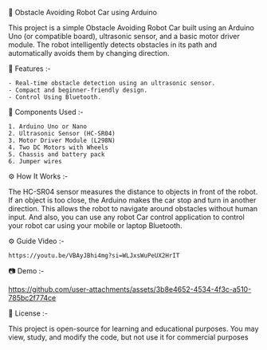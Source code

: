 🚗 Obstacle Avoiding Robot Car using Arduino

This project is a simple Obstacle Avoiding Robot Car built using an Arduino Uno (or compatible board), ultrasonic sensor, and a basic motor driver module. The robot intelligently detects obstacles in its path and automatically avoids them by changing direction.

🔧 Features :-

    - Real-time obstacle detection using an ultrasonic sensor.
    - Compact and beginner-friendly design.
    - Control Using Bluetooth.

🧰 Components Used :-

    1. Arduino Uno or Nano
    2. Ultrasonic Sensor (HC-SR04)
    3. Motor Driver Module (L298N)
    4. Two DC Motors with Wheels
    5. Chassis and battery pack
    6. Jumper wires

⚙️ How It Works :-

The HC-SR04 sensor measures the distance to objects in front of the robot. If an object is too close, the Arduino makes the car stop and turn in another direction. This allows the robot to navigate around obstacles without human input. And also, you can use any robot Car control application to control your robot car using your mobile or laptop Bluetooth.

⚙️ Guide Video :-

    https://youtu.be/VBAyJBhi4mg?si=WLJxsWuPeUX2HrIT

📷 Demo :-

https://github.com/user-attachments/assets/3b8e4652-4534-4f3c-a510-785bc2f774ce


📝 License :-

This project is open-source for learning and educational purposes. You may view, study, and modify the code, but not use it for commercial purposes
